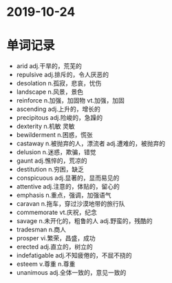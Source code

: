# 2019-10-24
# 单词记录
- arid adj.干旱的，荒芜的
- repulsive adj.排斥的，令人厌恶的
- desolation n.孤寂，悲哀，忧伤
- landscape n.风景，景色
- reinforce n.加强，加固物 vt.加强，加固
- ascending adj.上升的，增长的
- precipitous adj.险峻的，急躁的
- dexterity n.机敏 灵敏
- bewilderment n.困惑，慌张
- castaway n.被抛弃的人，漂流者 adj.遭难的，被抛弃的
- delusion n.迷惑，欺骗，错觉
- gaunt adj.憔悴的，荒凉的
- destitution n.穷困，缺乏
- conspicuous adj.显著的，显而易见的
- attentive adj.注意的，体贴的，留心的
- emphasis n.重点，强调，加强语气
- caravan n.拖车，穿过沙漠地带的旅行队
- commemorate vt.庆祝，纪念
- savage n.未开化的，粗鲁的人 adj.野蛮的，残酷的
- tradesman n.商人
- prosper vi.繁荣，昌盛，成功
- erected adj.直立的，树立的
- indefatigable adj.不知疲倦的，不屈不挠的
- esteem v.尊重 n.尊重
- unanimous adj.全体一致的，意见一致的